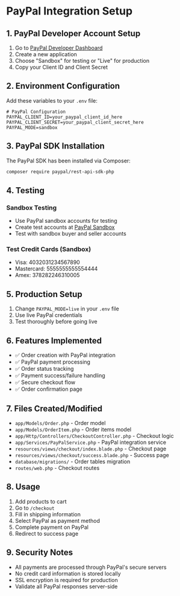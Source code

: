 # PayPal Integration Setup

## 1. PayPal Developer Account Setup

1. Go to [PayPal Developer Dashboard](https://developer.paypal.com/)
2. Create a new application
3. Choose "Sandbox" for testing or "Live" for production
4. Copy your Client ID and Client Secret

## 2. Environment Configuration

Add these variables to your `.env` file:

```env
# PayPal Configuration
PAYPAL_CLIENT_ID=your_paypal_client_id_here
PAYPAL_CLIENT_SECRET=your_paypal_client_secret_here
PAYPAL_MODE=sandbox
```

## 3. PayPal SDK Installation

The PayPal SDK has been installed via Composer:

```bash
composer require paypal/rest-api-sdk-php
```

## 4. Testing

### Sandbox Testing

-   Use PayPal sandbox accounts for testing
-   Create test accounts at [PayPal Sandbox](https://developer.paypal.com/developer/accounts/)
-   Test with sandbox buyer and seller accounts

### Test Credit Cards (Sandbox)

-   Visa: 4032031234567890
-   Mastercard: 5555555555554444
-   Amex: 378282246310005

## 5. Production Setup

1. Change `PAYPAL_MODE=live` in your `.env` file
2. Use live PayPal credentials
3. Test thoroughly before going live

## 6. Features Implemented

-   ✅ Order creation with PayPal integration
-   ✅ PayPal payment processing
-   ✅ Order status tracking
-   ✅ Payment success/failure handling
-   ✅ Secure checkout flow
-   ✅ Order confirmation page

## 7. Files Created/Modified

-   `app/Models/Order.php` - Order model
-   `app/Models/OrderItem.php` - Order items model
-   `app/Http/Controllers/CheckoutController.php` - Checkout logic
-   `app/Services/PayPalService.php` - PayPal integration service
-   `resources/views/checkout/index.blade.php` - Checkout page
-   `resources/views/checkout/success.blade.php` - Success page
-   `database/migrations/` - Order tables migration
-   `routes/web.php` - Checkout routes

## 8. Usage

1. Add products to cart
2. Go to `/checkout`
3. Fill in shipping information
4. Select PayPal as payment method
5. Complete payment on PayPal
6. Redirect to success page

## 9. Security Notes

-   All payments are processed through PayPal's secure servers
-   No credit card information is stored locally
-   SSL encryption is required for production
-   Validate all PayPal responses server-side
